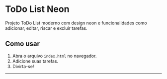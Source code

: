 # ToDo List Neon 

Projeto ToDo List moderno com design neon e funcionalidades como adicionar, editar, riscar e excluir tarefas.

## Como usar

1. Abra o arquivo `index.html` no navegador.
2. Adicione suas tarefas.
3. Divirta-se!

---
